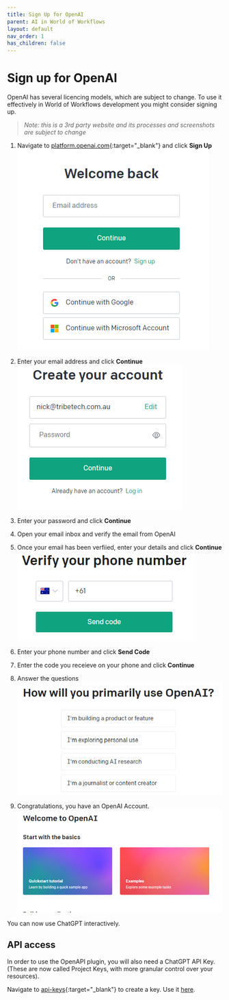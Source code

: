 ```yaml
---
title: Sign Up for OpenAI
parent: AI in World of Workflows
layout: default
nav_order: 1
has_children: false
---
```

# Sign up for OpenAI

OpenAI has several licencing models, which are subject to change.  To use it effectively in World of Workflows development you might consider signing up.  

> *Note: this is a 3rd party website and its processes and screenshots are subject to change*

1. Navigate to [platform.openai.com](https://platform.openai.com/docs/overview){:target="_blank"} and click **Sign Up**  
   ![Open AI Login](../images/2023-03-06-07-53-48.png)
2. Enter your email address and click **Continue**  
   ![Enter Password](../images/2023-03-06-07-54-42.png)
3. Enter your password and click **Continue**  
4. Open your email inbox and verify the email from OpenAI
5. Once your email has been verfiied, enter your details and click **Continue**  
   ![Enter Phone](../images/2023-03-06-07-58-46.png)
6. Enter your phone number and click **Send Code**  
   
7. Enter the code you receieve on your phone and click **Continue**  
8. Answer the questions  
   ![Questions](../images/2023-03-06-08-00-19.png)
9. Congratulations, you have an OpenAI Account.  
   ![Open AI HomePage](../images/2023-03-06-08-01-00.png)


You can now use ChatGPT interactively.

## API access

In order to use the OpenAPI plugin, you will also need a ChatGPT API Key. (These are now called Project Keys, with more granular control over your resources).

Navigate to [api-keys](https://platform.openai.com/api-keys){:target="_blank"} to create a key.  Use it [here](../19_plugins//OpenAIPlugin.html).
